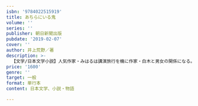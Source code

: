 ```yaml
---
isbn: '9784022515919'
title: あちらにいる鬼
volume: ''
series: ''
publisher: 朝日新聞出版
pubdate: '2019-02-07'
cover: ''
author: 井上荒野／著
description: >-
  【文学/日本文学小説】人気作家・みはるは講演旅行を機に作家・白木と男女の関係になる。一方、白木の妻・笙子は夫の淫行を黙認、平穏な生活を送っていた。だが、みはるにとて白木は情交だけに終わらず、〈書くこと〉を通じてかけがえのない存在となる。父と母、瀬戸内寂聴をモデルに３人の〈特別な関係〉に迫る問題作。
price: '1600'
genre: ''
target: 一般
format: 単行本
content: 日本文学、小説・物語

---
```

